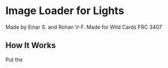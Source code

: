 # Image Loader for Lights
Made by Einar S. and Rohan V-F.
Made for Wild Cards FRC 3407

## How It Works
Put the
